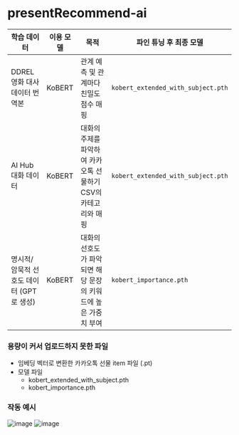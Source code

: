 # presentRecommend-ai

| 학습 데이터 | 이용 모델 | 목적 | 파인 튜닝 후 최종 모델 |
|-------------|-----------|------------------------------------------------|------------------------------|
| DDREL 영화 대사 데이터 번역본 | KoBERT | 관계 예측 및 관계마다 친밀도 점수 매핑 | `kobert_extended_with_subject.pth` |
| AI Hub 대화 데이터 | KoBERT | 대화의 주제를 파악하여 카카오톡 선물하기 CSV의 카테고리와 매핑 | `kobert_extended_with_subject.pth` |
| 명시적/암묵적 선호도 데이터 (GPT로 생성) | KoBERT | 대화의 선호도가 파악되면 해당 문장의 키워드에 높은 가중치 부여 | `kobert_importance.pth` |


### 용량이 커서 업로드하지 못한 파일
- 임베딩 벡터로 변환한 카카오톡 선물 item 파일 (.pt)
- 모델 파일
  - kobert_extended_with_subject.pth 
  - kobert_importance.pth
 
### 작동 예시
![image](https://github.com/user-attachments/assets/d25a481a-cdfc-4334-88eb-457d5288a167)
![image](https://github.com/user-attachments/assets/21b82b33-045e-4066-a6dc-260d2544fc22)
